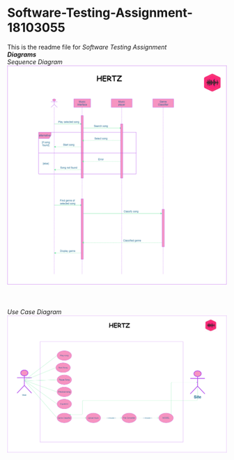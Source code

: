 # Software-Testing-Assignment-18103055
This is the readme file for *Software Testing Assignment*<br />
***Diagrams***<br />
*Sequence Diagram*<br />
![Sequence Diagram](https://github.com/Akash-Kait/SoftwareTesting/blob/main/sequenceDiagram.png)<br /><br /><br /><br />
*Use Case Diagram*<br />
![Use Case Diagram](https://github.com/Akash-Kait/SoftwareTesting/blob/main/useCase.png)
